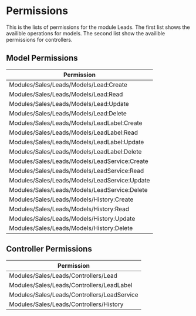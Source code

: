 # Permissions

This is the lists of permissions for the module Leads.
The first list shows the availible operations for models.
The second list show the availible permissions for controllers.

## Model Permissions

| Permission                                    |
| --------------------------------------------- |
| Modules/Sales/Leads/Models/Lead:Create        |
| Modules/Sales/Leads/Models/Lead:Read          |
| Modules/Sales/Leads/Models/Lead:Update        |
| Modules/Sales/Leads/Models/Lead:Delete        |
| Modules/Sales/Leads/Models/LeadLabel:Create   |
| Modules/Sales/Leads/Models/LeadLabel:Read     |
| Modules/Sales/Leads/Models/LeadLabel:Update   |
| Modules/Sales/Leads/Models/LeadLabel:Delete   |
| Modules/Sales/Leads/Models/LeadService:Create |
| Modules/Sales/Leads/Models/LeadService:Read   |
| Modules/Sales/Leads/Models/LeadService:Update |
| Modules/Sales/Leads/Models/LeadService:Delete |
| Modules/Sales/Leads/Models/History:Create     |
| Modules/Sales/Leads/Models/History:Read       |
| Modules/Sales/Leads/Models/History:Update     |
| Modules/Sales/Leads/Models/History:Delete     |

## Controller Permissions

| Permission                                  |
| ------------------------------------------- |
| Modules/Sales/Leads/Controllers/Lead        |
| Modules/Sales/Leads/Controllers/LeadLabel   |
| Modules/Sales/Leads/Controllers/LeadService |
| Modules/Sales/Leads/Controllers/History     |
